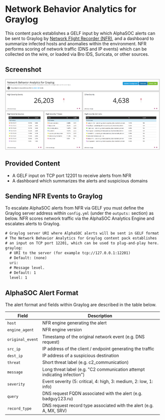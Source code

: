 # Network Behavior Analytics for Graylog

This content pack establishes a GELF input by which AlphaSOC alerts can be sent to Graylog by [Network Flight Recorder (NFR)](https://github.com/alphasoc/nfr), and a dashboard to summarize infected hosts and anomalies within the environment. NFR performs scoring of network traffic (DNS and IP events) which can be collected on the wire, or loaded via Bro IDS, Suricata, or other sources.

## Screenshot

![AlphaSOC dashboard](https://github.com/alphasoc/graylog-alphasoc/blob/master/dashboard.png)

## Provided Content

* A GELF input on TCP port 12201 to receive alerts from NFR
* A dashboard which summarizes the alerts and suspicious domains

## Sending NFR Events to Graylog

To escalate AlphaSOC alerts from NFR via GELF you must define the Graylog server address within `config.yml` (under the `outputs:` section) as below. NFR scores network traffic via the AlphaSOC Analytics Engine and escalates alerts to Graylog.

```
# Graylog server URI where AlphaSOC alerts will be sent in GELF format
# The Network Behavior Analytics for Graylog content pack establishes
# an input on TCP port 12201, which can be used to plug-and-play here.
graylog:
  # URI to the server (for example tcp://127.0.0.1:12201)
  # Default: (none)
  uri:
  # Message level.
  # Default: 1
  level: 1
```

## AlphaSOC Alert Format

The alert format and fields within Graylog are described in the table below.

| Field            | Description                                                              |
|------------------|--------------------------------------------------------------------------|
| `host`           | NFR engine generating the alert                                          |
| `engine_agent`   | NFR engine version                                                       |
| `original_event` | Timestamp of the original network event (e.g. DNS request)               |
| `src_ip`         | IP address of the client / endpoint generating the traffic               |
| `dest_ip`        | IP address of a suspicious destination                                   |
| `threat`         | Short threat label (e.g. c2_communication)                               |
| `message`        | Long threat label (e.g. "C2 communication attempt indicating infection") |
| `severity`       | Event severity (5: critical, 4: high, 3: medium, 2: low, 1: info)        |
| `query`          | DNS request FQDN associated with the alert (e.g. badguy123.ru)           |
| `record_type`    | DNS request record type associated with the alert (e.g. A, MX, SRV)      |

